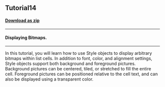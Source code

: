 ## Tutorial14
#### [Download as zip](https://grapecity.github.io/DownGit/#/home?url=https://github.com/GrapeCity/ComponentOne-WinForms-Samples/tree/master/NetFramework\List\CS\Tutorials\Tutorial14)
____
#### Displaying Bitmaps.
____
In this tutorial, you will learn how to use Style objects to display arbitrary bitmaps within list cells. In addition to font, color, and alignment settings, Style objects support both background and foreground pictures. Background pictures can be centered, tiled, or stretched to fill the entire cell. Foreground pictures can be positioned relative to the cell text, and can also be displayed using a transparent color. 












